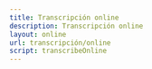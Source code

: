```yaml
---
title: Transcripción online
description: Transcripción online
layout: online
url: transcripción/online
script: transcribeOnline
---
```

